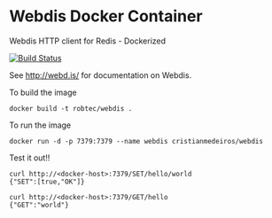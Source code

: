 # Webdis Docker Container

Webdis HTTP client for Redis - Dockerized

[![Build Status](https://travis-ci.org/robtec/docker-webdis.svg?branch=master)](https://travis-ci.org/robtec/docker-webdis)

See http://webd.is/ for documentation on Webdis.

To build the image

`docker build -t robtec/webdis .`

To run the image

`docker run -d -p 7379:7379 --name webdis cristianmedeiros/webdis`

Test it out!!

```
curl http://<docker-host>:7379/SET/hello/world
{"SET":[true,"OK"]}

curl http://<docker-host>:7379/GET/hello
{"GET":"world"}
```
